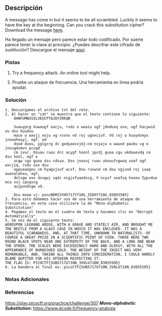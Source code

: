 ## Descripción
A message has come in but it seems to be all scrambled. Luckily it seems to have the key at the beginning. Can you crack this substitution cipher? Download the message [here](https://artifacts.picoctf.net/c/153/message.txt).

Ha llegado un mensaje pero parece estar todo codificado. Por suerte parece tener la clave al principio. ¿Puedes descifrar este cifrado de sustitución? Descargue el mensaje [aquí](https://artifacts.picoctf.net/c/153/message.txt).
### Pistas
1. Try a frequency attack. An online tool might help.

1. Pruebe un ataque de frecuencia. Una herramienta en línea podría ayudar.
### Solución
```
1. Descargamos el archivo txt del reto.
2. Al hacer un "cat" se muestra que el texto contiene lo siguiente:
	OHNFUMWSVZLXEGCPTAJDYIRKQB 
	
	Suauypcg Xuwaogf oacju, rvds o waoiu ogf jdoduxq ova, ogf hacywsd eu dsu huudxu
	mace o wxojj noju vg rsvns vd roj ugnxcjuf. Vd roj o huoydvmyx jnoaohouyj, ogf, od
	dsod dveu, yglgcrg dc godyaoxvjdj—cm ncyaju o wauod pavbu vg o jnvugdvmvn pcvgd
	cm ivur. Dsuau ruau drc acygf hxonl jpcdj guoa cgu ukdauevdq cm dsu honl, ogf o
	xcgw cgu guoa dsu cdsua. Dsu jnoxuj ruau uknuufvgwxq soaf ogf wxcjjq, rvds oxx dsu
	oppuoaognu cm hyagvjsuf wcxf. Dsu ruvwsd cm dsu vgjund roj iuaq aueoalohxu, ogf,
	dolvgw oxx dsvgwj vgdc ncgjvfuaodvcg, V ncyxf soafxq hxoeu Zypvdua mca svj cpvgvcg
	aujpundvgw vd.
	
	Dsu mxow vj: pvncNDM{5YH5717Y710G_3I0XY710G_03055505}
3. Para esto debemos hacer uso de una herramienta de ataque de frecuencia, en este caso utilizare la de "Mono-alphabetic Substitution"
4. Pegamos el texto en el cuadro de texto y hacemos clic en "Decrypt Automatically"
5. Se nos da el siguiente texto:
HEREUPON LEGRAND AROSE, WITH A GRAVE AND STATELY AIR, AND BROUGHT ME THE BEETLE FROM A GLASS CASE IN WHICH IT WAS ENCLOSED. IT WAS A BEAUTIFUL SCARABAEUS, AND, AT THAT TIME, UNKNOWN TO NATURALISTS--OF COURSE A GREAT PRIZE IN A SCIENTIFIC POINT OF VIEW. THERE WERE TWO ROUND BLACK SPOTS NEAR ONE EXTREMITY OF THE BACK, AND A LONG ONE NEAR THE OTHER. THE SCALES WERE EXCEEDINGLY HARD AND GLOSSY, WITH ALL THE APPEARANCE OF BURNISHED GOLD. THE WEIGHT OF THE INSECT WAS VERY REMARKABLE, AND, TAKING ALL THINGS INTO CONSIDERATION, I COULD HARDLY BLAME QUPITER FOR HIS OPINION RESPECTING IT. 
THE FLAG IS: PICOCTF{5UB5717U710N_3V0LU710N_03055505}
6. La bandera al final es: picoCTF{5UB5717U710N_3V0LU710N_03055505}
```
### Notas Adicionales
### Referencias
https://play.picoctf.org/practice/challenge/307
***Mono-alphabetic Substitution:*** https://www.dcode.fr/frequency-analysis